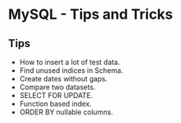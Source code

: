 # MySQL - Tips and Tricks

## Tips
- How to insert a lot of test data.
- Find unused indices in Schema.
- Create dates without gaps.
- Compare two datasets.
- SELECT FOR UPDATE.
- Function based index.
- ORDER BY nullable columns.